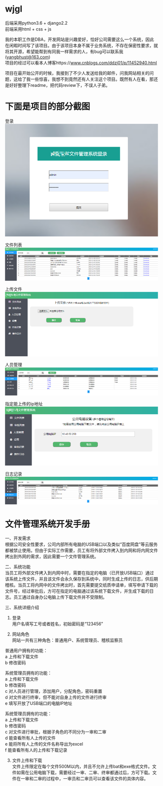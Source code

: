# wjgl
后端采用python3.6 + django2.2  
前端采用html + css + js  

我的本职工作是DBA，开发网站是兴趣爱好，恰好公司需要这么一个系统，因此在闲暇时间写了该项目。由于该项目本身不属于业务系统，不存在保密性要求，就将其开源，希望能帮到有同我一样需求的人，有bug可以联系我(yangbhust@163.com)  
项目的经过可以看本人博客https://www.cnblogs.com/ddzj01/p/11452940.html  

项目在最开始公开的时候，我接到了不少人发送给我的邮件，问我网站相关的问题，这给了我一些惊喜，我想不到竟然还有人关注这个项目。既然有人在看，那还是好好整理下readme，把代码review下，不误人子弟。

# 下面是项目的部分截图
登录  
![Image text](https://github.com/YangBaohust/myimages/blob/master/wjgl/login.png)

文件列表
![Image text](https://github.com/YangBaohust/myimages/blob/master/wjgl/list.png)

上传文件
![Image text](https://github.com/YangBaohust/myimages/blob/master/wjgl/upload.png)

人员管理
![Image text](https://github.com/YangBaohust/myimages/blob/master/wjgl/personlist.png)

指定能上传的ip地址
![Image text](https://github.com/YangBaohust/myimages/blob/master/wjgl/setting.png)

日志记录
![Image text](https://github.com/YangBaohust/myimages/blob/master/wjgl/loglist.png)

# 文件管理系统开发手册  
一、开发需求  
根据公司安全性要求，公司内部所有电脑的USB端口以及类似“百度网盘”等云服务都被禁止使用。但由于实际工作需要，员工有将外部文件拷入到内网和将内网文件拷出到外网的需求，因此需要一个文件管理系统。  

二、系统功能  
当员工将外部文件拷入到内网中时，需要在指定的电脑（已开放USB端口）通过该系统上传文件，并且该文件会永久保存到系统中，同时生成上传的日志，供后期稽核。当员工将内网中的文件拷出时，首先需要提交纸质申请单，填写申请下载的文件号，经过审批后，方可在指定的电脑通过该系统下载文件，并生成下载的日志。员工通过自身办公电脑上传下载文件并不受限制。  

三、系统详细介绍  
1. 登录  
 用户名填写工号或者姓名，初始密码是“123456”  
 
2. 网站角色  
网站一共有三种角色：普通用户、系统管理员、稽核监察员  

普通用户拥有的功能：  
a 上传和下载文件  
b 修改密码  

系统管理员拥有的功能：  
a 上传和下载文件  
b 修改密码  
c 对人员进行管理，添加用户，分配角色，密码重置  
d 对文件进行终审，但不能对自身上传的文件进行终审  
e 填写开放了USB端口的电脑IP地址  

系统管理员拥有的功能：  
a 上传和下载文件  
b 修改密码  
c 对文件进行审批，根据子角色的不同分为一审和二审  
d 能查看所有人上传的文件  
e 能将所有人上传的文件名称导出为excel  
f 能查看所有人的上传和下载记录  

3. 文件上传和下载  
文件上传限定在每个文件500M以内，并且不允许上传bat和exe格式文件。文件如需在公用电脑下载，需要经过一审、二审、终审都通过后，方可下载。文件在一审和二审的过程中，一审员和二审员可以查看该文件的具体内容。  
